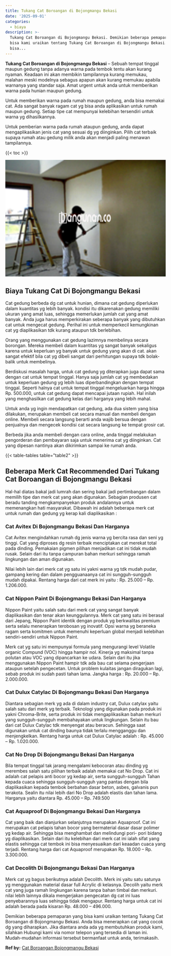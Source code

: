 ```yaml
---
title: Tukang Cat Boroangan di Bojongmangu Bekasi
date: '2025-09-01'
categories:
  - biaya
description: >-
  Tukang Cat Boroangan di Bojongmangu Bekasi. Demikian beberapa pemaparan yang
  bisa kami uraikan tentang Tukang Cat Boroangan di Bojongmangu Bekasi. Anda
  bisa...
---
```


**Tukang Cat Boroangan di Bojongmangu Bekasi** – Sebuah tempat tinggal maupun gedung tanpa adanya warna pada tembok tentu akan kurang nyaman. Keadaan ini akan membikin tampilannya kurang memukau, malahan meski modelnya sebagus apapun akan kurang memukau apabila warnanya yang standar saja. Amat urgent untuk anda untuk memberikan warna pada hunian maupun gedung.

Untuk memberikan warna pada rumah maupun gedung, anda bisa memakai cat. Ada sangat banyak ragam cat yg bisa anda aplikasikan untuk rumah maupun gedung. Setiap tipe cat mempunyai kelebihan tersendiri untuk warna yg dihasilkannya.

Untuk pemberian warna pada rumah ataupun gedung, anda dapat mengaplikasikan jenis cat yang sesuai dg yg diinginkan. Pilih cat terbaik supaya rumah atau gedung milik anda akan menjadi paling menawan tampilannya.

{{< toc >}}

![Tukang Cat Boroangan di Bojongmangu Bekasi](/images/jasa-cat-murah42.png)

## Biaya Tukang Cat Di Bojongmangu Bekasi

Cat gedung berbeda dg cat untuk hunian, dimana cat gedung diperlukan dalam kuantitas yg lebih banyak. kondisi itu dikarenakan gedung memiliki ukuran yang amat luas, sehingga memerlukan jumlah cat yang amat banyak. Anda juga harus memperkirakan seberapa banyak yang dibutuhkan cat untuk mengecat gedung. Perihal ini untuk memperkecil kemungkinan cat yg diaplikasikan tdk kurang ataupun tdk berlebihan.

Orang yang menggunakan cat gedung lazimnya membelinya secara borongan. Mereka membeli dalam kuantitas yg sangat banyak sekaligus karena untuk keperluan yg banyak untuk gedung yang akan di cat. akan sangat efektif bila cat yg dibeli sangat dari perhitungan supaya tdk bolak-balik untuk membelinya.

Berdiskusi masalah harga, untuk cat gedung yg diterapkan juga dapat sama dengan cat untuk tempat tinggal. Hanya saja jumlah cat yg membedakan untuk keperluan gedung yg lebih luas diperbandingkan dengan tempat tinggal. Seperti halnya cat untuk tempat tinggal mengeluarkan harga hingga Rp. 500.000, untuk cat gedung dapat mencapai jutaan rupiah. Hal inilah yang menghasilkan cat gedung kelas dari harganya yang lebih mahal.

Untuk anda yg ingin mendapatkan cat gedung, ada dua sistem yang bisa dilakukan, merupakan membeli cat secara manual dan membeli dengan online. Membeli secara langsung berarti anda wajib bersua dengan penjualnya dan mengecek kondisi cat secara langsung ke tempat grosir cat.

Berbeda jika anda membeli dengan cara online, anda tinggal melakukan pengorderan dan pembayaran saja untuk menerima cat yg diinginkan. Cat yang dipesan nantinya akan dikirimkan sampai ke rumah anda.

{{< table-tables table="table2" >}}

## Beberapa Merk Cat Recommended Dari Tukang Cat Boroangan di Bojongmangu Bekasi

Hal-hal diatas bakal jadi lumrah dan sering bakal jadi pertimbangan dalam memilih tipe dan merk cat yang akan digunakan. Sebagian produsen cat beradu tanding mengkampanyekan produk andalannya untuk memenangkan hati masyarakat. Dibawah ini adalah beberapa merk cat untuk rumah dan gedung yg kerap kali diaplikasikan :

### Cat Avitex Di Bojongmangu Bekasi Dan Harganya

Cat Avitex mengindahkan rumah dg jenis warna yg bercita rasa dan seni yg tinggi. Cat yang diproses dg resin terbaik menciptakan cat merekat total pada dinding. Pemakaian pigmen pilihan menjadikan cat ini tidak mudah rusak. Selain dari itu tanpa campuran bahan merkuri sehingga ramah lingkungan dan aman digunakan.

Nilai lebih lain dari merk cat yg satu ini yakni warna yg tdk mudah pudar, gampang kering dan dalam pengguanaanya cat ini sungguh-sungguh mudah dipakai. Rentang harga dari cat merk ini yaitu : Rp. 25.000 – Rp. 1.206.000.

### Cat Nippon Paint Di Bojongmangu Bekasi Dan Harganya

Nippon Paint yaitu salah satu dari merk cat yang sangat banyak diaplikasikan dan tenar akan keunggulannya. Merk cat yang satu ini berasal dari Jepang, Nippon Paint identik dengan produk yg berkwalitas premium serta selalu menerapkan terobosan yg inovatif. Opsi warna yg beraneka ragam serta komitmen untuk memenuhi keperluan global menjadi kelebihan sendiri-sendiri untuk Nippon Paint.

Merk cat yg satu ini mempunyai formula yang mengurangi level Volatile organic Compund (VOC) hingga hampir nol. Kinerja yg maksimal tanpa polutan atau VOC yang dipancarkan ke udara. Selain dari itu jika menggunakan Nippon Paint hampir tdk ada bau cat selama pengerjaan ataupun setelah pengecetan. Untuk problem kulaitas jangan diragukan lagi, sebab produk ini sudah pasti tahan lama. Jangka harga : Rp. 20.000 – Rp. 2.000.000.

### Cat Dulux Catylac Di Bojongmangu Bekasi Dan Harganya

Diantara sebagian merk yg ada di dalam industry cat, Dulux catylax yaitu salah satu dari merk yg terbaik. Teknologi yang digunakan pada produk ini yakni Chroma-Brite, serta produk ini tidak mengaplikasikan bahan merkuri yang sungguh-sungguh membahayakan untuk lingkungan. Selain itu bau dari cat Dulux Catylac tdk menyengat atau beracun. Sehingga saat digunakan untuk cat dinding baunya tidak terlalu mengganggu dan menjengkelkan. Rentang harga untuk cat Dulux Catylac adalah : Rp. 45.000 – Rp. 1.020.000.

### Cat No Drop Di Bojongmangu Bekasi Dan Harganya

Bila tempat tinggal tak jarang mengalami kebocoran atau dinding yg merembes salah satu pilihan terbaik adalah memakai cat No Drop. Cat ini adalah cat pelapis anti bocor yg kedap air, serta sungguh-sungguh Tahan kepada cuaca sehingga sungguh-sungguh yang pantas dengan bila diaplikasikan kepada tembok berbahan dasar beton, asbes, galvanis pun terakota. Sealin itu nilai lebih dari No Drop adalah elastis dan tahan lama. Harganya yaitu diantara Rp. 45.000 – Rp. 749.500

### Cat Aquaproof Di Bojongmangu Bekasi Dan Harganya

Cat yang baik dan dianjurkan selanjutnya merupakan Aquaproof. Cat ini merupakan cat pelapis tahan bocor yang bermaterial dasar dasar polimer yg kedap air. Sehingga bisa menghambat dan melindungi pori- pori bidang yg diaplikasikan. Selain dari itu kelebihan dari merk cat ini ialah sifat yang elastis sehingga cat tembok ini bisa menyesuaikan dari keaadan cuaca yang terjadi. Rentang harga dari cat Aquaproof merupakan Rp. 18.000 – Rp. 3.300.000.

### Cat Decolith Di Bojongmangu Bekasi Dan Harganya

Merk cat yg bagus berikutnya adalah Decolith. Merk ini yaitu satu satunya yg menggunakan material dasar full Acrylic di kelasnya. Decolih yaitu merk cat yang juga ramah lingkungan karena tanpa bahan timbal dan merkuri. nilai lebih lainnya dikala mengerjakan pengecatan dg cat ini luas penyebarannya luas sehingga tidak mengapur. Rentang harga untuk cat ini adalah berada pada kisaran Rp. 48.000 – 496.000.

Demikian beberapa pemaparan yang bisa kami uraikan tentang Tukang Cat Boroangan di Bojongmangu Bekasi. Anda bisa menerapkan cat yang cocok dg yang diharapkan. Jika diantara anda ada yg membutuhkan produk kami, silahkan Hubungi kami via nomor telepon yang tersedia di laman ini. Mudah-mudahan informasi tersebut bermanfaat untuk anda, terimakasih.

**Ref by:** [Cat Boroangan Bojongmangu Bekasi](https://id.wikipedia.org/wiki/Cat)
